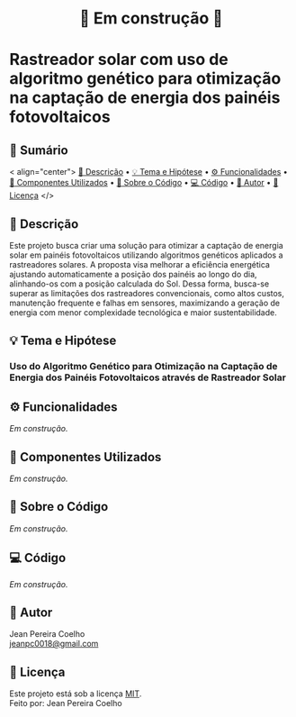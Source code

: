 <h1 align="center"> 
	🚧 Em construção 🚧
</h1>

# Rastreador solar com uso de algoritmo genético para otimização na captação de energia dos painéis fotovoltaicos

<!-- ---------------------------------------------------------------------- -->

## 📄 Sumário
< align="center">
 <a href="#-descrição">📝 Descrição</a> •
 <a href="#tema-e-hipotese">💡 Tema e Hipótese</a> •
 <a href="#-funcionalidades">⚙️ Funcionalidades</a> •
 <a href="#-componentes-utilizados">🔧 Componentes Utilizados</a> • 
 <a href="#-sobre-o-código">📂 Sobre o Código</a> • 
 <a href="#-código">💻 Código</a> • 
 <a href="#-autor">🦸 Autor</a> • 
 <a href="#-licença">📜 Licença</a>
</>

<!-- ---------------------------------------------------------------------- -->
<!-- DESCRIÇÃO -->
## 📄 Descrição
Este projeto busca criar uma solução para otimizar a captação de energia solar em painéis fotovoltaicos utilizando algoritmos genéticos aplicados a rastreadores solares. A proposta visa melhorar a eficiência energética ajustando automaticamente a posição dos painéis ao longo do dia, alinhando-os com a posição calculada do Sol. Dessa forma, busca-se superar as limitações dos rastreadores convencionais, como altos custos, manutenção frequente e falhas em sensores, maximizando a geração de energia com menor complexidade tecnológica e maior sustentabilidade.

<!-- ---------------------------------------------------------------------- -->
<!-- TEMA E HIPOTESE -->
## 💡 Tema e Hipótese
### Uso do Algoritmo Genético para Otimização na Captação de Energia dos Painéis Fotovoltaicos através de Rastreador Solar

<!-- ---------------------------------------------------------------------- -->
<!-- FUNCIONALIDADES -->
## ⚙️ Funcionalidades
_Em construção._

<!-- ---------------------------------------------------------------------- -->
<!-- COMPONENTES UTILIZADOS -->
## 🔧 Componentes Utilizados
_Em construção._

<!-- ---------------------------------------------------------------------- -->
<!-- SOBRE O CÓDIGO -->
## 📂 Sobre o Código
_Em construção._

<!-- ---------------------------------------------------------------------- -->
<!-- CÓDIGO -->
## 💻 Código
_Em construção._

<!-- ---------------------------------------------------------------------- -->
<!-- AUTOR -->
## 🦸 Autor
Jean Pereira Coelho  
[jeanpc0018@gmail.com](mailto:jeanpc0018@gmail.com)

<!-- ---------------------------------------------------------------------- -->
<!-- LICENÇA -->
## 📝 Licença

Este projeto está sob a licença [MIT](./LICENSE).  
Feito por: Jean Pereira Coelho
